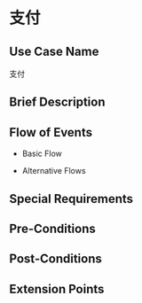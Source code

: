 支付
===========

## Use Case Name

支付

## Brief Description



## Flow of Events

- Basic Flow



- Alternative Flows



## Special Requirements



## Pre-Conditions



## Post-Conditions



## Extension Points


